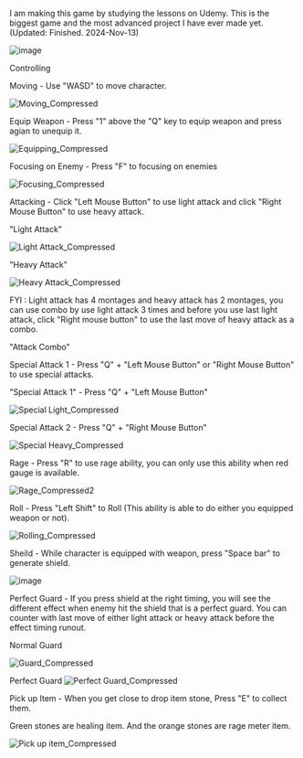 I am making this game by studying the lessons on Udemy. This is the biggest game and the most advanced project I have ever made yet. (Updated: Finished. 2024-Nov-13)

![image](https://github.com/user-attachments/assets/c7c76453-ad7f-42bf-8c82-4cbe63daba76)


Controlling

Moving - Use "WASD" to move character.

![Moving_Compressed](https://github.com/user-attachments/assets/fa475b74-348b-46bd-8509-2dd79ec24e9a)

Equip Weapon - Press "1" above the "Q" key to equip weapon and press agian to unequip it.

![Equipping_Compressed](https://github.com/user-attachments/assets/20d0ada2-4079-446d-86e5-2f32d655b412)

Focusing on Enemy - Press "F" to focusing on enemies

![Focusing_Compressed](https://github.com/user-attachments/assets/a97bede7-2217-4ffc-ba2d-d1afd4d6482a)

Attacking - Click "Left Mouse Button" to use light attack and click "Right Mouse Button" to use heavy attack.

"Light Attack"

![Light Attack_Compressed](https://github.com/user-attachments/assets/114f0d55-2661-4b3c-9cec-c15a5497fefe)

"Heavy Attack"

![Heavy Attack_Compressed](https://github.com/user-attachments/assets/ba5503c4-3ab4-4eda-8a38-f088e94b423a)

FYI : Light attack has 4 montages and heavy attack has 2 montages, you can use combo by use light attack 3 times and before you use last light attack, click "Right mouse button" to use the last move of heavy attack as a combo.

"Attack Combo"

Special Attack 1 - Press "Q" + "Left Mouse Button" or "Right Mouse Button" to use special attacks.

"Special Attack 1" - Press "Q" + "Left Mouse Button"

![Special Light_Compressed](https://github.com/user-attachments/assets/471c48fa-7692-4818-aa92-c9adc5999738)

Special Attack 2 - Press "Q" + "Right Mouse Button"

![Special Heavy_Compressed](https://github.com/user-attachments/assets/4e11d372-95dd-4ea8-879b-4a3c0dbd1998)

Rage - Press "R" to use rage ability, you can only use this ability when red gauge is available.

![Rage_Compressed2](https://github.com/user-attachments/assets/4f16bdee-40dc-47e9-be0e-9fd51bec82ed)

Roll - Press "Left Shift" to Roll (This ability is able to do either you equipped weapon or not).

![Rolling_Compressed](https://github.com/user-attachments/assets/444d4a87-7b12-449e-bf63-1b2faeb2b364)

Sheild - While character is equipped with weapon, press "Space bar" to generate shield.

![image](https://github.com/user-attachments/assets/75f12d56-4fd8-458c-86ce-540273f8a880)

Perfect Guard - If you press shield at the right timing, you will see the different effect when enemy hit the shield that is a perfect guard. You can counter with last move of either light attack or heavy attack before the effect timing runout.

Normal Guard

![Guard_Compressed](https://github.com/user-attachments/assets/0df17bed-dfd6-4566-9f45-3ccdfe4ad244)

Perfect Guard
![Perfect Guard_Compressed](https://github.com/user-attachments/assets/279014d4-c801-40fd-a813-46e92ad8fbea)

Pick up Item - When you get close to drop item stone, Press "E" to collect them.

Green stones are healing item. And the orange stones are rage meter item.

![Pick up item_Compressed](https://github.com/user-attachments/assets/6663c46c-32a0-4694-bbd3-81888a142823)
